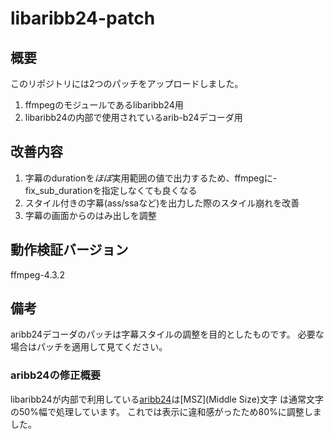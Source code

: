 # libaribb24-patch

## 概要
このリポジトリには2つのパッチをアップロードしました。
1. ffmpegのモジュールであるlibaribb24用
2. libaribb24の内部で使用されているarib-b24デコーダ用

## 改善内容
1. 字幕のdurationを*ほぼ*実用範囲の値で出力するため、ffmpegに-fix_sub_durationを指定しなくても良くなる
2. スタイル付きの字幕(ass/ssaなど)を出力した際のスタイル崩れを改善
3. 字幕の画面からのはみ出しを調整

## 動作検証バージョン
ffmpeg-4.3.2

## 備考
aribb24デコーダのパッチは字幕スタイルの調整を目的としたものです。
必要な場合はパッチを適用して見てください。

### aribb24の修正概要
libaribb24が内部で利用している[aribb24](https://github.com/nkoriyama/aribb24)は[MSZ](Middle Size)文字
は通常文字の50%幅で処理しています。
これでは表示に違和感がったため80%に調整しました。
